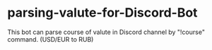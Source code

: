 # parsing-valute-for-Discord-Bot
This bot can parse course of valute in Discord channel by "!course" command. (USD/EUR to RUB)
